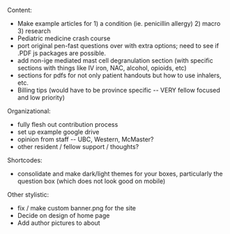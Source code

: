 Content:

- Make example articles for 1) a condition (ie. penicillin allergy) 2) macro 3) research
- Pediatric medicine crash course
- port original pen-fast questions over with extra options; need to see if .PDF js packages are possible.
- add non-ige mediated mast cell degranulation section (with specific sections with things like IV iron, NAC, alcohol, opioids, etc)
- sections for pdfs for not only patient handouts but how to use inhalers, etc.
- Billing tips (would have to be province specific -- VERY fellow focused and low priority)

Organizational:

- fully flesh out contribution process
- set up example google drive
- opinion from staff -- UBC, Western, McMaster?
- other resident / fellow support / thoughts?

Shortcodes:

- consolidate and make dark/light themes for your boxes, particularly the question box (which does not look good on mobile)

Other stylistic:

- fix / make custom banner.png for the site
- Decide on design of home page
- Add author pictures to about
